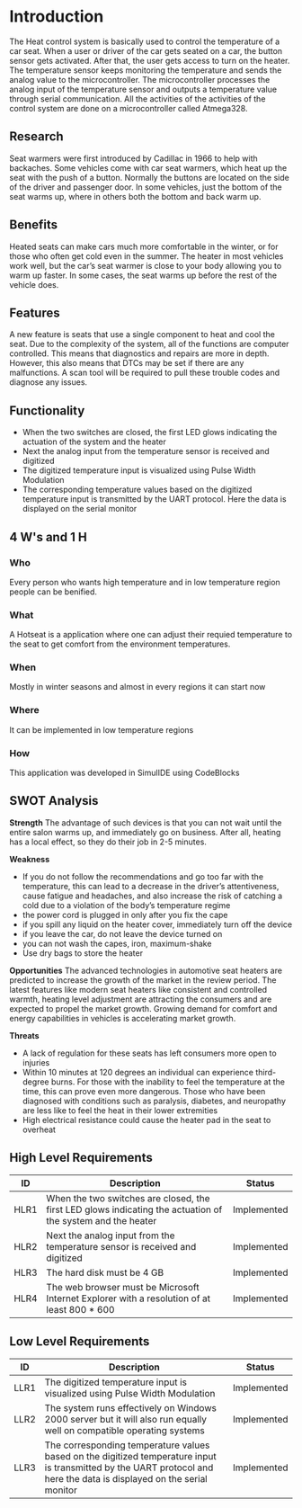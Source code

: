 # Introduction
The Heat control system is basically used to control the temperature of a car seat. When a user or driver of the car gets seated on a car, the button sensor gets activated. After that, the user gets access to turn on the heater. The temperature sensor keeps monitoring the temperature and sends the analog value to the microcontroller. The microcontroller processes the analog input of the temperature sensor and outputs a temperature value through serial communication. All the activities of the activities of the control system are done on a microcontroller called Atmega328.

## Research
Seat warmers were first introduced by Cadillac in 1966 to help with backaches. Some vehicles come with car seat warmers, which heat up the seat with the push of a button. Normally the buttons are located on the side of the driver and passenger door. In some vehicles, just the bottom of the seat warms up, where in others both the bottom and back warm up.

## Benefits
Heated seats can make cars much more comfortable in the winter, or for those who often get cold even in the summer. The heater in most vehicles work well, but the car’s seat warmer is close to your body allowing you to warm up faster. In some cases, the seat warms up before the rest of the vehicle does.

## Features
A new feature is seats that use a single component to heat and cool the seat. Due to the complexity of the system, all of the functions are computer controlled. This means that diagnostics and repairs are more in depth. However, this also means that DTCs may be set if there are any malfunctions. A scan tool will be required to pull these trouble codes and diagnose any issues.

 ## Functionality
-  When the two switches are closed, the first LED glows indicating the actuation of the system and the heater
-  Next the analog input from the temperature sensor is received and digitized 
-  The digitized temperature input is visualized using Pulse Width Modulation
-  The corresponding temperature values based on the digitized temperature input is transmitted by the UART protocol. Here the data is displayed on the serial monitor
 
## 4 W's and 1 H
### Who
Every person who wants high temperature and in low temperature region people can be benified.

### What
A Hotseat is a application where one can adjust their requied temperature to the seat to get comfort from the environment temperatures.

### When
Mostly in winter seasons and almost in every regions it can start now

### Where
It can be implemented in low temperature regions

### How
This application was developed in SimulIDE using CodeBlocks

## SWOT Analysis
**Strength**
The advantage of such devices is that you can not wait until the entire salon warms up, and immediately go on business. After all, heating has a local effect, so they do their job in 2-5 minutes.

**Weakness**
- If you do not follow the recommendations and go too far with the temperature, this can lead to a decrease in the driver’s attentiveness, cause fatigue and headaches, and also increase the risk of catching a cold due to a violation of the body’s temperature regime
- the power cord is plugged in only after you fix the cape
- if you spill any liquid on the heater cover, immediately turn off the device
- if you leave the car, do not leave the device turned on
- you can not wash the capes, iron, maximum-shake
- Use dry bags to store the heater

**Opportunities**
The advanced technologies in automotive seat heaters are predicted to increase the growth of the market in the review period. The latest features like modern seat heaters like consistent and controlled warmth, heating level adjustment are attracting the consumers and are expected to propel the market growth. Growing demand for comfort and energy capabilities in vehicles is accelerating market growth. 

**Threats**
- A lack of regulation for these seats has left consumers more open to injuries
- Within 10 minutes at 120 degrees an individual can experience third-degree burns. For those with the inability to feel the temperature at the time, this can prove even more     dangerous. Those who have been diagnosed with conditions such as paralysis, diabetes, and neuropathy are less like to feel the heat in their lower extremities
- High electrical resistance could cause the heater pad in the seat to overheat

## High Level Requirements
| ID | Description | Status |
|------| ------| ------|
| HLR1 | When the two switches are closed, the first LED glows indicating the actuation of the system and the heater | Implemented|
|HLR2  | Next the analog input from the temperature sensor is received and digitized| Implemented|
|HLR3  | The hard disk must be 4 GB  |	Implemented|
|HLR4  | The web browser must be Microsoft Internet Explorer with a resolution of at least 800 \* 600 |	Implemented| 

## Low Level Requirements
| ID | Description | Status |
|-------|------|------|
| LLR1 | The digitized temperature input is visualized using Pulse Width Modulation | Implemented |
| LLR2 | The system runs effectively on Windows 2000 server but it will also run equally well on compatible operating systems | Implemented|
| LLR3 | The corresponding temperature values based on the digitized temperature input is transmitted by the UART protocol and here the data is displayed on the serial monitor| Implemented |
